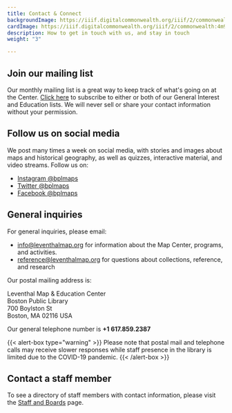 ```yaml
---
title: Contact & Connect
backgroundImage: https://iiif.digitalcommonwealth.org/iiif/2/commonwealth:x633f9536/5059,2047,4782,3064/1200,/0/default.jpg
cardImage: https://iiif.digitalcommonwealth.org/iiif/2/commonwealth:4m90fd95k/4253,2754,2269,1280/,300/0/default.jpg
description: How to get in touch with us, and stay in touch
weight: "3"

---
```

## Join our mailing list

Our monthly mailing list is a great way to keep track of what's going on at the Center. [Click here](https://visitor.r20.constantcontact.com/manage/optin?v=001ty3slyDjv8WLvGvwSdG8euspYmx7UP1YNPw2RbQHz_d15WTFIS4Ksb90bD2Fx0OBYbhpfZ896VoKbMS6m87TTQGTPsIpdO4e29yiAmPsALE%3D) to subscribe to either or both of our General Interest and Education lists. We will never sell or share your contact information without your permission.

## Follow us on social media

We post many times a week on social media, with stories and images about maps and historical geography, as well as quizzes, interactive material, and video streams. Follow us on:

* [Instagram @bplmaps](https://instagram.com/bplmaps)
* [Twitter @bplmaps](https://twitter.com/bplmaps)
* [Facebook @bplmaps](https://facebook.com/bplmaps)

## General inquiries

For general inquiries, please email:

* <info@leventhalmap.org> for information about the Map Center, programs, and activities.
* <reference@leventhalmap.org> for questions about collections, reference, and research

Our postal mailing address is:

Leventhal Map & Education Center   
Boston Public Library   
700 Boylston St   
Boston, MA 02116 USA

Our general telephone number is **+1 617.859.2387**

{{< alert-box type="warning" >}}
Please note that postal mail and telephone calls may receive slower responses while staff presence in the library is limited due to the COVID-19 pandemic.
{{< /alert-box >}}

## Contact a staff member

To see a directory of staff members with contact information, please visit the [Staff and Boards](/about/people) page.